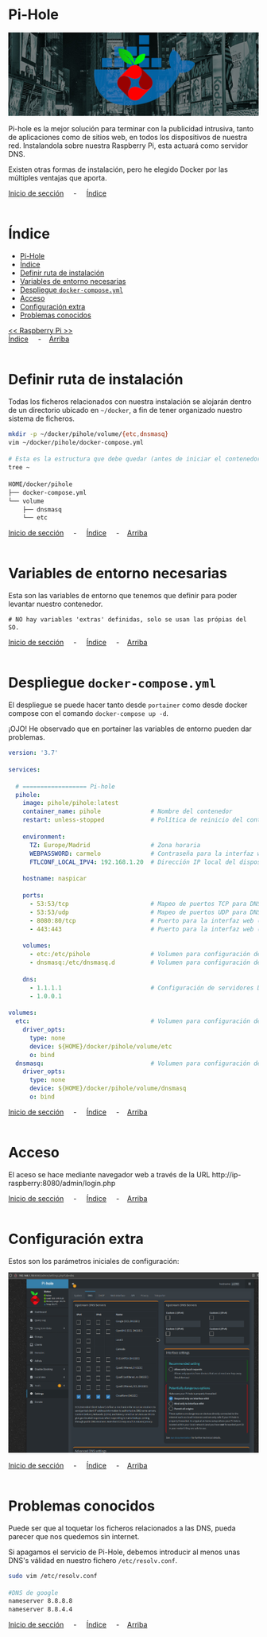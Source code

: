 # Pi-Hole

![Header](../../img/ima-raspberrypi-servicios-pihole-header-01.png)

Pi-hole es la mejor solución para terminar con la publicidad intrusiva, tanto de aplicaciones como de sitios web, en todos los dispositivos de nuestra red. Instalandola sobre nuestra Raspberry Pi, esta actuará como servidor DNS.

Existen otras formas de instalación, pero he elegido Docker por las múltiples ventajas que aporta.

[Inicio de sección](#pi-hole) &nbsp; &nbsp; - &nbsp; &nbsp; [Índice](#índice)
<br><br>

# Índice
- [Pi-Hole](#pi-hole)
- [Índice](#índice)
- [Definir ruta de instalación](#definir-ruta-de-instalación)
- [Variables de entorno necesarias](#variables-de-entorno-necesarias)
- [Despliegue `docker-compose.yml`](#despliegue-docker-composeyml)
- [Acceso](#acceso)
- [Configuración extra](#configuración-extra)
- [Problemas conocidos](#problemas-conocidos)

[<< Raspberry Pi >>](../raspberrypi.md)<br>
[Índice](#índice) &nbsp; &nbsp; - &nbsp; &nbsp;[Arriba](#pi-hole)
<br><br>

# Definir ruta de instalación
Todas los ficheros relacionados con nuestra instalación se alojarán dentro de un directorio ubicado en `~/docker`, a fin de tener organizado nuestro sistema de ficheros.

```bash
mkdir -p ~/docker/pihole/volume/{etc,dnsmasq}
vim ~/docker/pihole/docker-compose.yml

# Esta es la estructura que debe quedar (antes de iniciar el contenedor)
tree ~

HOME/docker/pihole
├── docker-compose.yml
└── volume
    ├── dnsmasq
    └── etc
```


[Inicio de sección](#definir-ruta-de-instalación) &nbsp; &nbsp; - &nbsp; &nbsp; [Índice](#índice) &nbsp; &nbsp; - &nbsp; &nbsp;[Arriba](#pi-hole)
<br><br>

# Variables de entorno necesarias
Esta son las variables de entorno que tenemos que definir para poder levantar nuestro contenedor.

```.env
# NO hay variables 'extras' definidas, solo se usan las própias del SO.
```

[Inicio de sección](#variables-de-entorno-necesarias) &nbsp; &nbsp; - &nbsp; &nbsp; [Índice](#índice) &nbsp; &nbsp; - &nbsp; &nbsp;[Arriba](#pi-hole)
<br><br>

# Despliegue `docker-compose.yml`
El despliegue se puede hacer tanto desde `portainer` como desde docker compose con el comando `docker-compose up -d`.

¡OJO! He observado que en portainer las variables de entorno pueden dar problemas.

```yaml
version: '3.7'

services:

  # ================== Pi-hole
  pihole:
    image: pihole/pihole:latest
    container_name: pihole              # Nombre del contenedor
    restart: unless-stopped             # Política de reinicio del contenedor
    
    environment:
      TZ: Europe/Madrid                 # Zona horaria
      WEBPASSWORD: carmelo              # Contraseña para la interfaz web
      FTLCONF_LOCAL_IPV4: 192.168.1.20  # Dirección IP local del dispositivo
    
    hostname: naspicar

    ports:
      - 53:53/tcp                       # Mapeo de puertos TCP para DNS
      - 53:53/udp                       # Mapeo de puertos UDP para DNS
      - 8080:80/tcp                     # Puerto para la interfaz web (HTTP)
      - 443:443                         # Puerto para la interfaz web (HTTPS)
    
    volumes:
      - etc:/etc/pihole                 # Volumen para configuración de Pi-hole
      - dnsmasq:/etc/dnsmasq.d          # Volumen para configuración de dnsmasq
      
    dns:
      - 1.1.1.1                         # Configuración de servidores DNS
      - 1.0.0.1
    
volumes:
  etc:                                  # Volumen para configuración de Pi-hole
    driver_opts:
      type: none
      device: ${HOME}/docker/pihole/volume/etc
      o: bind
  dnsmasq:                              # Volumen para configuración de dnsmasq
    driver_opts:
      type: none
      device: ${HOME}/docker/pihole/volume/dnsmasq
      o: bind
```

[Inicio de sección](#despliegue-pihole-docker-composeyml) &nbsp; &nbsp; - &nbsp; &nbsp; [Índice](#índice) &nbsp; &nbsp; - &nbsp; &nbsp;[Arriba](#pi-hole)
<br><br>

# Acceso
El aceso se hace mediante navegador web a través de la URL http://ip-raspberry:8080/admin/login.php

[Inicio de sección](#acceso) &nbsp; &nbsp; - &nbsp; &nbsp; [Índice](#índice) &nbsp; &nbsp; - &nbsp; &nbsp;[Arriba](#pi-hole)
<br><br>

# Configuración extra
Estos son los parámetros iniciales de configuración:

![Configuracion](../../img/ima-raspberrypi-servicios-pihole-conf.ini-01.gif)



[Inicio de sección](#configuración-extra) &nbsp; &nbsp; - &nbsp; &nbsp; [Índice](#índice) &nbsp; &nbsp; - &nbsp; &nbsp;[Arriba](#pi-hole)
<br><br>

# Problemas conocidos
Puede ser que al toquetar los ficheros relacionados a las DNS, pueda parecer que nos quedemos sin internet.

Si apagamos el servicio de Pi-Hole, debemos introducir al menos unas DNS's válidad en nuestro fichero `/etc/resolv.conf`.

```bash
sudo vim /etc/resolv.conf

#DNS de google
nameserver 8.8.8.8
nameserver 8.8.4.4
```

[Inicio de sección](#problemas-conocidos) &nbsp; &nbsp; - &nbsp; &nbsp; [Índice](#índice) &nbsp; &nbsp; - &nbsp; &nbsp;[Arriba](#pi-hole)
<br><br>